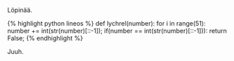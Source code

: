 Löpinää.

{% highlight python lineos %}
def lychrel(number):
    for i in range(51):
        number += int(str(number)[::-1]);
        if(number == int(str(number)[::-1])):
            return False;
{% endhighlight %}

Juuh.
